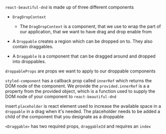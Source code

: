 `react-beautiful-dnd` is made up of three different components

- `DragDropContext`

  - The `DragDropContext` is a component, that we use to wrap the part of our application,
    that we want to have drag and drop enable from

- A `Droppable` creates a region which can be dropped on to. They also contain draggables.

- A `Draggable` is a component that can be dragged around and dropped into droppables.

`droppableProps` are props we want to apply to our droppable components

`styled-component` has a callback prop called `innerRef` which returns the DOM node of the component. We provide the `provided.innerRef` is a a property from the provided object, which is a function used to supply the DOM node of your component to `react-beautiful-dnd`

insert `placeholder` is react element used to increase the available space in a `droppable` in a drag when it's needed. The placeholder needs to be added a child of the component that you designate as a droppable

`<Draggable>` has two required props, `draggableId` and requires an `index`
